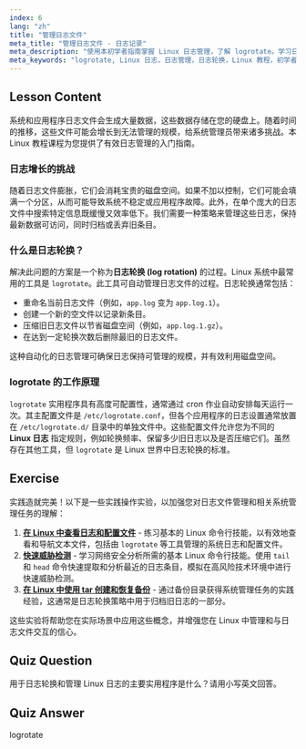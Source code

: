 ```yaml
---
index: 6
lang: "zh"
title: "管理日志文件"
meta_title: "管理日志文件 - 日志记录"
meta_description: "使用本初学者指南掌握 Linux 日志管理，了解 logrotate。学习日志轮换如何节省磁盘空间、如何配置它以及如何保持系统日志井井有条。"
meta_keywords: "logrotate, Linux 日志，日志管理，日志轮换，Linux 教程，初学者，指南，磁盘空间"
---
```


## Lesson Content

系统和应用程序日志文件会生成大量数据，这些数据存储在您的硬盘上。随着时间的推移，这些文件可能会增长到无法管理的规模，给系统管理员带来诸多挑战。本 Linux 教程课程为您提供了有效日志管理的入门指南。

### 日志增长的挑战

随着日志文件膨胀，它们会消耗宝贵的磁盘空间。如果不加以控制，它们可能会填满一个分区，从而可能导致系统不稳定或应用程序故障。此外，在单个庞大的日志文件中搜索特定信息既缓慢又效率低下。我们需要一种策略来管理这些日志，保持最新数据可访问，同时归档或丢弃旧条目。

### 什么是日志轮换？

解决此问题的方案是一个称为**日志轮换 (log rotation)** 的过程。Linux 系统中最常用的工具是 `logrotate`。此工具可自动管理日志文件的过程。日志轮换通常包括：

- 重命名当前日志文件（例如，`app.log` 变为 `app.log.1`）。
- 创建一个新的空文件以记录新条目。
- 压缩旧日志文件以节省磁盘空间（例如，`app.log.1.gz`）。
- 在达到一定轮换次数后删除最旧的日志文件。

这种自动化的日志管理可确保日志保持可管理的规模，并有效利用磁盘空间。

### logrotate 的工作原理

`logrotate` 实用程序具有高度可配置性，通常通过 cron 作业自动安排每天运行一次。其主配置文件是 `/etc/logrotate.conf`，但各个应用程序的日志设置通常放置在 `/etc/logrotate.d/` 目录中的单独文件中。这些配置文件允许您为不同的 **Linux 日志** 指定规则，例如轮换频率、保留多少旧日志以及是否压缩它们。虽然存在其他工具，但 `logrotate` 是 Linux 世界中日志轮换的标准。

## Exercise

实践造就完美！以下是一些实践操作实验，以加强您对日志文件管理和相关系统管理任务的理解：

1. **[在 Linux 中查看日志和配置文件](https://labex.io/zh/labs/linux-viewing-log-and-configuration-files-in-linux-387914)** - 练习基本的 Linux 命令行技能，以有效地查看和导航文本文件，包括由 `logrotate` 等工具管理的系统日志和配置文件。
2. **[快速威胁检测](https://labex.io/zh/labs/linux-rapid-threat-detection-387930)** - 学习网络安全分析所需的基本 Linux 命令行技能。使用 `tail` 和 `head` 命令快速提取和分析最近的日志条目，模拟在高风险技术环境中进行快速威胁检测。
3. **[在 Linux 中使用 tar 创建和恢复备份](https://labex.io/zh/labs/comptia-create-and-restore-a-backup-with-tar-in-linux-590843)** - 通过备份目录获得系统管理任务的实践经验，这通常是日志轮换策略中用于归档旧日志的一部分。

这些实验将帮助您在实际场景中应用这些概念，并增强您在 Linux 中管理和与日志文件交互的信心。

## Quiz Question

用于日志轮换和管理 Linux 日志的主要实用程序是什么？请用小写英文回答。

## Quiz Answer

logrotate
